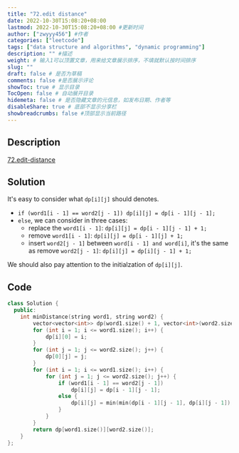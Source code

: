 ```yaml
---
title: "72.edit distance"
date: 2022-10-30T15:08:20+08:00
lastmod: 2022-10-30T15:08:20+08:00 #更新时间
author: ["zwyyy456"] #作者
categories: ["leetcode"]
tags: ["data structure and algorithms", "dynamic programming"]
description: "" #描述
weight: # 输入1可以顶置文章，用来给文章展示排序，不填就默认按时间排序
slug: ""
draft: false # 是否为草稿
comments: false #是否展示评论
showToc: true # 显示目录
TocOpen: false # 自动展开目录
hidemeta: false # 是否隐藏文章的元信息，如发布日期、作者等
disableShare: true # 底部不显示分享栏
showbreadcrumbs: false #顶部显示当前路径
---
```

## Description
[72.edit-distance](https://leetcode.com/problems/edit-distance/)

## Solution
It's easy to consider what `dp[i][j]` should denotes.
- `if (word1[i - 1] == word2[j - 1]) dp[i][j] = dp[i - 1][j - 1];`
- `else`, we can consider in three cases:
    - replace the `word1[i - 1]`: `dp[i][j] = dp[i - 1][j - 1] + 1;`
    - remove `word1[i - 1]`: `dp[i][j] = dp[i - 1][j] + 1;`
    - insert `word2[j - 1]` between `word[i - 1] and word[i]`, it's the same as remove `word2[j - 1]`: `dp[i][j] = dp[i][j - 1] + 1;`

We should also pay attention to the initialzation of `dp[i][j]`.

## Code
```cpp
class Solution {
  public:
    int minDistance(string word1, string word2) {
        vector<vector<int>> dp(word1.size() + 1, vector<int>(word2.size() + 1, 0));
        for (int i = 1; i <= word1.size(); i++) {
            dp[i][0] = i;
        }
        for (int j = 1; j <= word2.size(); j++) {
            dp[0][j] = j;
        }
        for (int i = 1; i <= word1.size(); i++) {
            for (int j = 1; j <= word2.size(); j++) {
                if (word1[i - 1] == word2[j - 1])
                    dp[i][j] = dp[i - 1][j - 1];
                else {
                    dp[i][j] = min(min(dp[i - 1][j - 1], dp[i][j - 1]), dp[i - 1][j]) + 1;
                }
            }
        }
        return dp[word1.size()][word2.size()];
    }
};
```

